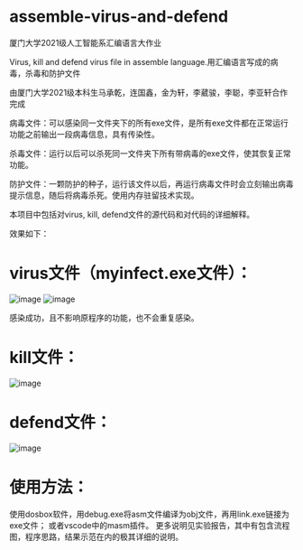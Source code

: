 # assemble-virus-and-defend
厦门大学2021级人工智能系汇编语言大作业

Virus, kill and defend virus file in assemble language.用汇编语言写成的病毒，杀毒和防护文件

由厦门大学2021级本科生马承乾，连国鑫，金为轩，李葳骏，李聪，李亚轩合作完成

病毒文件：可以感染同一文件夹下的所有exe文件，是所有exe文件都在正常运行功能之前输出一段病毒信息，具有传染性。

杀毒文件：运行以后可以杀死同一文件夹下所有带病毒的exe文件，使其恢复正常功能。

防护文件：一颗防护的种子，运行该文件以后，再运行病毒文件时会立刻输出病毒提示信息，随后将病毒杀死。使用内存驻留技术实现。

本项目中包括对virus, kill, defend文件的源代码和对代码的详细解释。

效果如下：

# virus文件（myinfect.exe文件）：
![image](https://github.com/malaozei/assemble-virus-and-defend/assets/94264539/4d9c4f38-fcc1-4971-b61f-e0b913d62f60)
![image](https://github.com/malaozei/assemble-virus-and-defend/assets/94264539/965263ca-bc6d-4fcd-b2d9-4dc1a0ae94e9)

感染成功，且不影响原程序的功能，也不会重复感染。
# kill文件：
![image](https://github.com/malaozei/assemble-virus-and-defend/assets/94264539/f150c3d0-a4b3-4e05-a31d-3cfc7f7940e1)

# defend文件：
![image](https://github.com/malaozei/assemble-virus-and-defend/assets/94264539/9f0f8042-154b-4252-90d0-72d71ceb2458)
# 使用方法：
使用dosbox软件，用debug.exe将asm文件编译为obj文件，再用link.exe链接为exe文件；
或者vscode中的masm插件。
更多说明见实验报告，其中有包含流程图，程序思路，结果示范在内的极其详细的说明。
